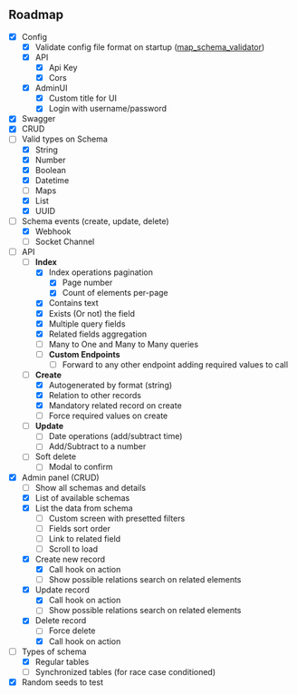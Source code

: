 ## Roadmap

- [x] Config
  - [x] Validate config file format on startup ([map_schema_validator](https://github.com/nicolkill/map_schema_validator))
  - [x] API
    - [x] Api Key
    - [x] Cors
  - [x] AdminUI
    - [x] Custom title for UI
    - [x] Login with username/password
- [x] Swagger
- [x] CRUD
- [ ] Valid types on Schema
    - [x] String
    - [x] Number
    - [x] Boolean
    - [x] Datetime
    - [ ] Maps
    - [x] List
    - [x] UUID
- [ ] Schema events (create, update, delete)
  - [x] Webhook
  - [ ] Socket Channel
- [ ] API
  - [ ] **Index**
    - [x] Index operations pagination
      - [x] Page number
      - [x] Count of elements per-page
    - [x] Contains text
    - [x] Exists (Or not) the field
    - [x] Multiple query fields
    - [x] Related fields aggregation
    - [ ] Many to One and Many to Many queries
    - [ ] **Custom Endpoints**
      - [ ] Forward to any other endpoint adding required values to call
  - [ ] **Create**
    - [x] Autogenerated by format (string)
    - [x] Relation to other records
    - [x] Mandatory related record on create
    - [ ] Force required values on create
  - [ ] **Update**
    - [ ] Date operations (add/subtract time)
    - [ ] Add/Subtract to a number
  - [ ] Soft delete
    - [ ] Modal to confirm
- [x] Admin panel (CRUD)
    - [ ] Show all schemas and details
    - [x] List of available schemas
    - [x] List the data from schema
      - [ ] Custom screen with presetted filters
      - [ ] Fields sort order
      - [ ] Link to related field
      - [ ] Scroll to load
    - [x] Create new record
      - [x] Call hook on action
      - [ ] Show possible relations search on related elements
    - [x] Update record
      - [x] Call hook on action
      - [ ] Show possible relations search on related elements
    - [x] Delete record
      - [ ] Force delete
      - [x] Call hook on action
- [ ] Types of schema
  - [x] Regular tables
  - [ ] Synchronized tables (for race case conditioned)
- [x] Random seeds to test
